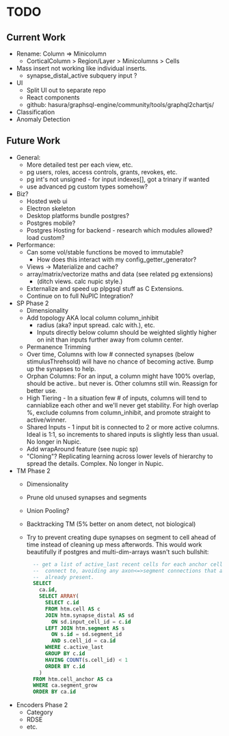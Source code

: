 # TODO


## Current Work

* Rename: Column => Minicolumn
  * CorticalColumn > Region/Layer > Minicolumns > Cells
* Mass insert not working like individual inserts.
  * synapse_distal_active subquery input ?
* UI
  * Split UI out to separate repo
  * React components
  * github: hasura/graphsql-engine/community/tools/graphql2chartjs/
* Classification
* Anomaly Detection


## Future Work

* General:
  * More detailed test per each view, etc.
  * pg users, roles, access controls, grants, revokes, etc.
  * pg int's not unsigned - for input indexes[], got a trinary if wanted
  * use advanced pg custom types somehow?
* Biz?
  * Hosted web ui
  * Electron skeleton
  * Desktop platforms bundle postgres?
  * Postgres mobile?
  * Postgres Hosting for backend - research which modules allowed? load custom?
* Performance:
  * Can some vol/stable functions be moved to immutable?
    * How does this interact with my config_getter_generator?
  * Views -> Materialize and cache?
  * array/matrix/vectorize maths and data (see related pg extensions)
    * (ditch views. calc nupic style.)
  * Externalize and speed up plpgsql stuff as C Extensions.
  * Continue on to full NuPIC Integration?
* SP Phase 2
  * Dimensionality
  * Add topology AKA local column column_inhibit
    * radius (aka? input spread. calc with.), etc.
    * Inputs directly below column should be weighted slightly higher on init
      than inputs further away from column center.
  * Permanence Trimming
  * Over time, Columns with low # connected synapses (below stimulusThrehsold)
    will have no chance of becoming active.  Bump up the synapses to help.
  * Orphan Columns: For an input, a column might have 100% overlap, should
    be active.. but never is. Other columns still win. Reassign for better use.
  * High Tiering - In a situation few # of inputs, columns will tend to
    canniablize each other and we'll never get stability. For high overlap %,
    exclude columns from column_inhibit, and promote straight to active/winner.
  * Shared Inputs - 1 input bit is connected to 2 or more active columns.
    Ideal is 1:1, so increments to shared inputs is slightly less than usual.
    No longer in Nupic.
  * Add wrapAround feature (see nupic sp)
  * "Cloning"? Replicating learning across lower levels of hierarchy to spread
    the details. Complex. No longer in Nupic.
* TM Phase 2
  * Dimensionality
  * Prune old unused synapses and segments
  * Union Pooling?
  * Backtracking TM (5% better on anom detect, not biological)
  * Try to prevent creating dupe synapses on segment to cell ahead of
    time instead of cleaning up mess afterwords. This would work beautifully
    if postgres and multi-dim-arrays wasn't such bullshit:

    ```sql
      -- get a list of active_last recent cells for each anchor cell to
      --  connect to, avoiding any axon<=>segment connections that are
      --  already present.
      SELECT
        ca.id,
        SELECT ARRAY(
          SELECT c.id
          FROM htm.cell AS c
          JOIN htm.synapse_distal AS sd
            ON sd.input_cell_id = c.id
          LEFT JOIN htm.segment AS s
            ON s.id = sd.segment_id
            AND s.cell_id = ca.id
          WHERE c.active_last
          GROUP BY c.id
          HAVING COUNT(s.cell_id) < 1
          ORDER BY c.id
        )
      FROM htm.cell_anchor AS ca
      WHERE ca.segment_grow
      ORDER BY ca.id
    ```
* Encoders Phase 2
  * Category
  * RDSE
  * etc.

